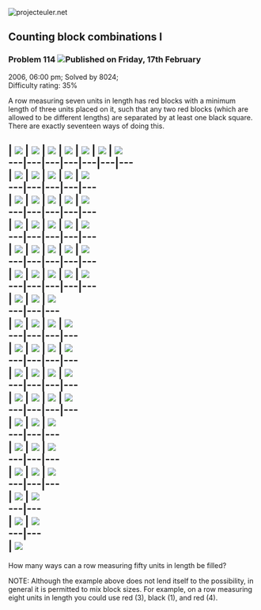 ![projecteuler.net](images/print_page_logo.png)

## Counting block combinations I

### Problem 114 ![](images/icon_info.png)Published on Friday, 17th February
2006, 06:00 pm; Solved by 8024;  
Difficulty rating: 35%

A row measuring seven units in length has red blocks with a minimum length of
three units placed on it, such that any two red blocks (which are allowed to
be different lengths) are separated by at least one black square. There are
exactly seventeen ways of doing this.

| ![](images/spacer.gif) | ![](images/spacer.gif) | ![](images/spacer.gif) |
![](images/spacer.gif) | ![](images/spacer.gif) | ![](images/spacer.gif) |
![](images/spacer.gif)  
---|---|---|---|---|---|---  
| ![](images/spacer.gif) | ![](images/spacer.gif) | ![](images/spacer.gif) |
![](images/spacer.gif) | ![](images/spacer.gif)  
---|---|---|---|---  
| ![](images/spacer.gif) | ![](images/spacer.gif) | ![](images/spacer.gif) |
![](images/spacer.gif) | ![](images/spacer.gif)  
---|---|---|---|---  
| ![](images/spacer.gif) | ![](images/spacer.gif) | ![](images/spacer.gif) |
![](images/spacer.gif) | ![](images/spacer.gif)  
---|---|---|---|---  
| ![](images/spacer.gif) | ![](images/spacer.gif) | ![](images/spacer.gif) |
![](images/spacer.gif) | ![](images/spacer.gif)  
---|---|---|---|---  
| ![](images/spacer.gif) | ![](images/spacer.gif) | ![](images/spacer.gif) |
![](images/spacer.gif) | ![](images/spacer.gif)  
---|---|---|---|---  
| ![](images/spacer.gif) | ![](images/spacer.gif) | ![](images/spacer.gif)  
---|---|---  
| ![](images/spacer.gif) | ![](images/spacer.gif) | ![](images/spacer.gif) |
![](images/spacer.gif)  
---|---|---|---  
| ![](images/spacer.gif) | ![](images/spacer.gif) | ![](images/spacer.gif) |
![](images/spacer.gif)  
---|---|---|---  
| ![](images/spacer.gif) | ![](images/spacer.gif) | ![](images/spacer.gif) |
![](images/spacer.gif)  
---|---|---|---  
| ![](images/spacer.gif) | ![](images/spacer.gif) | ![](images/spacer.gif) |
![](images/spacer.gif)  
---|---|---|---  
| ![](images/spacer.gif) | ![](images/spacer.gif) | ![](images/spacer.gif)  
---|---|---  
| ![](images/spacer.gif) | ![](images/spacer.gif) | ![](images/spacer.gif)  
---|---|---  
| ![](images/spacer.gif) | ![](images/spacer.gif) | ![](images/spacer.gif)  
---|---|---  
| ![](images/spacer.gif) | ![](images/spacer.gif)  
---|---  
| ![](images/spacer.gif) | ![](images/spacer.gif)  
---|---  
| ![](images/spacer.gif)  
---  
  
  
How many ways can a row measuring fifty units in length be filled?

NOTE: Although the example above does not lend itself to the possibility, in
general it is permitted to mix block sizes. For example, on a row measuring
eight units in length you could use red (3), black (1), and red (4).

  
  

